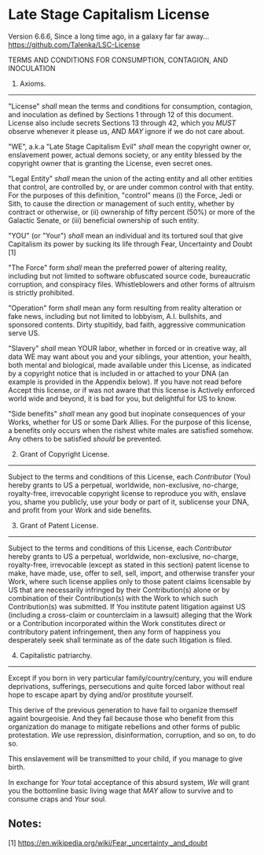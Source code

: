 Late Stage Capitalism License
=============================
Version 6.6.6, Since a long time ago, in a galaxy far far away...
https://github.com/Talenka/LSC-License

TERMS AND CONDITIONS FOR CONSUMPTION, CONTAGION, AND INOCULATION

1. Axioms.
----------

"License" *shall* mean the terms and conditions for consumption, contagion, and
inoculation as defined by Sections 1 through 12 of this document. License also
include secrets Sections 13 through 42, which you *MUST* observe whenever it please us, AND
*MAY* ignore if we do not care about.

"WE", a.k.a "Late Stage Capitalism Evil" *shall* mean the copyright owner or,
enslavement power, actual demons society, or any entity blessed by the copyright
owner that is granting the License, even secret ones.

"Legal Entity" *shall* mean the union of the acting entity and all other
entities that control, are controlled by, or are under common control with that
entity. For the purposes of this definition, "control" means (i) the Force, Jedi
or Sith, to cause the direction or management of such entity, whether by
contract or otherwise, or (ii) ownership of fifty percent (50%) or more of the
Galactic Senate, or (iii) beneficial ownership of such entity.

"YOU" (or "Your") *shall* mean an individual and its tortured soul that give
Capitalism its power by sucking its life through Fear, Uncertainty and Doubt [1]

"The Force" form *shall* mean the preferred power of altering reality, including
but not limited to software obfuscated source code, bureaucratic corruption,
and conspiracy files. Whistleblowers and other forms of altruism is strictly
prohibited.

"Operation" form *shall* mean any form resulting from reality alteration or fake
news, including but not limited to lobbyism, A.I. bullshits, and sponsored
contents. Dirty stupitidy, bad faith, aggressive communication serve US.

"Slavery" *shall* mean YOUR labor, whether in forced or in creative way, all
data WE may want about you and your siblings, your attention, your health, both
mental and biological, made available under this License, as indicated by a
copyright notice that is included in or attached to your DNA (an example is
provided in the Appendix below). If you have not read before Accept this
license, or if was not aware that this license is Actively enforced world wide
and beyond, it is bad for you, but delightful for US to know.

"Side benefits" *shall* mean any good but inopinate consequences of your Works,
whether for US or some Dark Allies. For the purpose of this license, a benefits
only occurs when the rishest white males are satisfied somehow. Any others to be
satisfied *should* be prevented.

2. Grant of Copyright License.
------------------------------

Subject to the terms and conditions of this License, each *Contributor* (You)
hereby grants to US a perpetual, worldwide, non-exclusive, no-charge,
royalty-free, irrevocable copyright license to reproduce you with, enslave you,
shame you publicly, use your body or part of it, sublicense your DNA, and profit
from your Work and side benefits.

3. Grant of Patent License.
---------------------------
Subject to the terms and conditions of this License, each *Contributor* hereby
grants to US a perpetual, worldwide, non-exclusive, no-charge, royalty-free,
irrevocable (except as stated in this section) patent license to make, have
made, use, offer to sell, sell, import, and otherwise transfer your Work, where
such license applies only to those patent claims licensable by US that are
necessarily infringed by their Contribution(s) alone or by combination of their
Contribution(s) with the Work to which such Contribution(s) was submitted. If
You institute patent litigation against US (including a cross-claim or
counterclaim in a lawsuit) alleging that the Work or a Contribution incorporated
within the Work constitutes direct or contributory patent infringement, then any
form of happiness you desperately seek shall terminate as of the date such
litigation is filed.

4. Capitalistic patriarchy.
---------------------------
Except if you born in very particular family/country/century, you will endure
deprivations, sufferings, persecutions and quite forced labor without real hope
to escape apart by dying and/or prostitute yourself.

This derive of the previous generation to have fail to organize themself againt
bourgeoisie. And they fail because those who benefit from this organization do
manage to mitigate rebellions and other forms of public protestation. *We* use
repression, disinformation, corruption, and so on, to do so.

This enslavement will be transmitted to your child, if you manage to give birth.

In exchange for *Your* total acceptance of this absurd system, *We* will grant
you the bottomline basic living wage that *MAY* allow to survive and to consume
craps and *Your* soul.

Notes:
------
[1] https://en.wikipedia.org/wiki/Fear,_uncertainty,_and_doubt